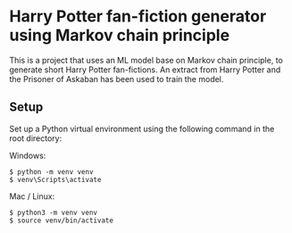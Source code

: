 
# Harry Potter fan-fiction generator using Markov chain principle
This is a project that uses an ML model base on Markov chain principle, to generate short Harry Potter fan-fictions.
An extract from Harry Potter and the Prisoner of Askaban has been used to train the model.


## Setup

Set up a Python virtual environment using the following command in the root directory:

Windows:

```shell
$ python -m venv venv
$ venv\Scripts\activate
```

Mac / Linux:

```shell
$ python3 -m venv venv
$ source venv/bin/activate
```


